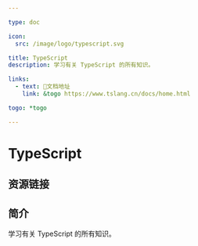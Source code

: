 ```yaml
---

type: doc

icon:
  src: /image/logo/typescript.svg

title: TypeScript
description: 学习有关 TypeScript 的所有知识。

links:
  - text: 📖文档地址
    link: &togo https://www.tslang.cn/docs/home.html

togo: *togo

---
```


<ShowLogo />

# TypeScript

<ShowBreadcrumb />

## 资源链接

<ShowLinks />

## 简介

学习有关 TypeScript 的所有知识。
